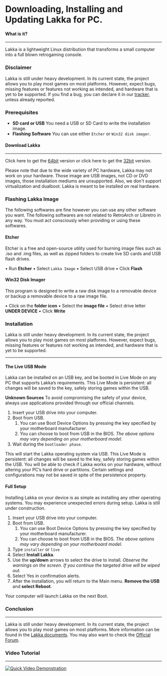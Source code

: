 # Downloading, Installing and Updating Lakka for PC.

#### What is it?
___
Lakka is a lightweight Linux distribution that transforms a small computer into a full blown retrogaming console.

### Disclaimer

Lakka is still under heavy development. In its current state, the project allows you to play most games on most platforms. However, expect bugs, missing features or features not working as intended, and hardware that is yet to be supported. If you find a bug, you can declare it in our [tracker](https://github.com/libretro/Lakka-LibreELEC/issues), unless already reported.

### Prerequisites

- **SD card or USB** You need a USB or SD Card to write the installation image.
- **Flashing Software** You can use either `Etcher` or `Win32 disk imager`.

#### Download Lakka
___

Click here to get the [64bit](http://le.builds.lakka.tv/Generic.x86_64/Lakka-Generic.x86_64-2.2.2.img.gz) version or click here to get the [32bit](http://le.builds.lakka.tv/Generic.i386/Lakka-Generic.i386-2.2.2.img.gz) version.

Please note that due to the wide variety of PC hardware, Lakka may not work on your hardware. Those image are USB images, not CD or DVD images, those installation mediums are unsupported. Also, we don't support virtualization and dualboot. Lakka is meant to be installed on real hardware.

### Flashing Lakka Image

The following softwares are fine however you can use any other software you want. The following softwares are not related to RetroArch or Libretro in any way. You must act consciously when providing or using these softwares.

#### Etcher

Etcher is a free and open-source utility used for burning image files such as .iso and .img files, as well as zipped folders to create live SD cards and USB flash drives.

• Run **Etcher**
• Select `Lakka Image`
• Select USB drive
• Click **Flash**

#### Win32 Disk Imager

This program is designed to write a raw disk image to a removable device or backup a removable device to a raw image file.

• Click on the **folder icon**
• Select the **image file**
• Select drive letter **UNDER DEVICE**
• Click **Write**

### Installation

Lakka is still under heavy development. In its current state, the project allows you to play most games on most platforms. However, expect bugs, missing features or features not working as intended, and hardware that is yet to be supported.
___

#### The Live USB Mode

Lakka can be installed on an USB key, and be booted in Live Mode on any PC that supports Lakka’s requirements. This Live Mode is persistent: all changes will be saved to the key, safely storing games within the USB.

**Unknown Sources** To avoid compromising the safety of your device, always use applications provided through our official channels.

1. Insert your USB drive into your computer.
2. Boot from USB.
	1. You can use Boot Device Options by pressing the key specified by your motherboard manufacturer.
	2. You can choose to boot from USB in the BIOS.
	*The above options may vary depending on your motherboard model.*
3. Wait during the `bootloader phase`.

This will start the Lakka operating system via USB. This Live Mode is persistent: all changes will be saved to the key, safely storing games within the USB. You will be able to check if Lakka works on your hardware, without altering your PC’s hard drive or partitions. Certain settings and configurations may not be saved in spite of the persistence property.

#### Full Setup

Installing Lakka on your device is as simple as installing any other operating systems. You may experience unexpected errors during setup. Lakka is still under construction.

1. Insert your USB drive into your computer.
2. Boot from USB.
	1. You can use Boot Device Options by pressing the key specified by your motherboard manufacturer.
	2. You can choose to boot from USB in the BIOS.
	*The above options may vary depending on your motherboard model.*
3. Type `installer` or `live`
4. Select **Install Lakka**.
5. Use the **up/down** arrows to select the drive to install.
*Observe the warnings on the screen. If you continue the targeted drive will be wiped out.*
6. Select Yes in confirmation alerts.
7. After the installation, you will return to the Main menu. **Remove the USB** and **select Reboot**.

Your computer will launch Lakka on the next Boot.

### Conclusion
___
Lakka is still under heavy development. In its current state, the project allows you to play most games on most platforms. More information can be found in the [Lakka documents](http://www.lakka.tv/doc/Home/). You may also want to check the [Official Forum](https://forums.libretro.com/c/libretro/lakka-tv-general).

### Video Tutorial
___
[![Quick Video Demonstration](http://img.youtube.com/vi/8rMvf3tfjFk/0.jpg)](http://www.youtube.com/watch?v=8rMvf3tfjFk)